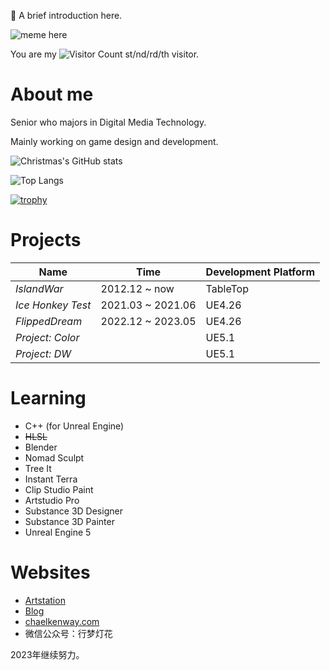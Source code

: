 <!--
**ChaelKenway/ChaelKenway** is a ✨ _special_ ✨ repository because its `README.md` (this file) appears on your GitHub profile.
-->

:eyes: A brief introduction here. 

![meme here](https://cdn.jsdelivr.net/gh/ChaelKenway/awesome-image-bed@main/meme1.jpg)

You are my ![Visitor Count](https://profile-counter.glitch.me/ChaelKenway/count.svg) st/nd/rd/th visitor.

# About me 

Senior who majors in Digital Media Technology.

Mainly working on game design and development.

![Christmas's GitHub stats](https://github-readme-stats.vercel.app/api?username=ChaelKenway&show_icons=true&theme=tokyonight)

![Top Langs](https://github-readme-stats.vercel.app/api/top-langs/?username=ChaelKenway&layout=compact&theme=tokyonight)

[![trophy](https://github-profile-trophy.vercel.app/?username=ChaelKenway&theme=onedark)](https://github.com/ryo-ma/github-profile-trophy)

# Projects
| Name | Time | Development Platform |
|  ----  | ----  | --- |
| *IslandWar* | 2012.12 ~ now | TableTop |
| *Ice Honkey Test* | 2021.03 ~ 2021.06 | UE4.26 |
| *FlippedDream* | 2022.12 ~ 2023.05 | UE4.26 |
| *Project: Color* |  | UE5.1 |
| *Project: DW* |  | UE5.1 |

# Learning
* C++ (for Unreal Engine)
* ~~HLSL~~
* Blender
* Nomad Sculpt
* Tree It
* Instant Terra
* Clip Studio Paint
* Artstudio Pro
* Substance 3D Designer
* Substance 3D Painter
* Unreal Engine 5

# Websites
* [Artstation](https://www.artstation.com/chaelkenway2001)
* [Blog](https://chaelkenway.wordpress.com)
* [chaelkenway.com](http://www.chaelkenway.com)
* 微信公众号：行梦灯花

2023年继续努力。

